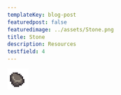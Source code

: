 ```yaml
---
templateKey: blog-post
featuredpost: false
featuredimage: ../assets/Stone.png
title: Stone
description: Resources
testfield: 4
---
```

![Stone](../assets/Stone.png)